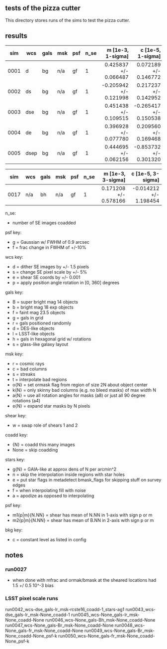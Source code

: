 ## tests of the pizza cutter

This directory stores runs of the sims to test the pizza cutter.

## results

| sim  | wcs  | gals | msk | psf | n_se | m [1e-3, 1-sigma]       | c [1e-5, 1-sigma]       |
| ---  | ---  | ---  | --- | --- | ---  | ---:                    | ---:                    |
| 0001 | d    | bg   | n/a | gf  | 1    |  0.425837 +/-  0.066487 |  0.072189 +/-  0.146772 |
| 0002 | ds   | bg   | n/a | gf  | 1    | -0.205942 +/-  0.121998 |  0.217237 +/-  0.142952 |
| 0003 | dse  | bg   | n/a | gf  | 1    |  0.451438 +/-  0.109515 | -0.265417 +/-  0.150538 |
| 0004 | de   | bg   | n/a | gf  | 1    |  0.396928 +/-  0.077780 |  0.209560 +/-  0.169468 |
| 0005 | dsep | bg   | n/a | gf  | 1    |  0.444695 +/-  0.062156 | -0.853732 +/-  0.301320 |


| sim  | wcs  | gals | msk | psf | n_se | m [1e-3, 3-sigma]       | c [1e-5, 3-sigma]       |
| ---  | ---  | ---  | --- | --- | ---  | ---:                    | ---:                    |
| 0017 | n/a  | bh   | n/a | gf  | 1    |  0.171208 +/-  0.578166 | -0.014212 +/-  1.198454 |


n_se:

 - number of SE images coadded

psf key:

 - g = Gaussian w/ FWHM of 0.9 arcsec
 - f = frac change in FWHM of +/-10%

wcs key:

 - d = dither SE images by +/- 1.5 pixels
 - s = change SE pixel scale by +/- 5%
 - e = shear SE coords by +/- 0.001
 - p = apply position angle rotation in [0, 360] degrees

gals key:

 - B = super bright mag 14 objects
 - b = bright mag 18 exp objects
 - f = faint mag 23.5 objects
 - g = gals in grid
 - r = gals positioned randomly
 - d = DES-like objects
 - l = LSST-like objects
 - h = gals in hexagonal grid w/ rotations
 - s = glass-like galaxy layout

msk key:

 - r = cosmic rays
 - c = bad columns
 - s = streaks
 - t = interpolate bad regions
 - o{N} = set ormask flag from region of size 2N about object center
 - k{N} = only skinny bad columns (e.g. no bleed masks) of max width N
 - a{N} = use all rotation angles for masks (a8) or just all 90 degree rotations (a4)
 - e{N} = expand star masks by N pixels

shear key:

 - w = swap role of shears 1 and 2

coadd key:

 - {N} = coadd this many images
 - None = skip coadding

stars key:

 - g{N} = GAIA-like at approx dens of N per arcmin^2
 - n = skip the interpolation inside regions with star holes
 - e = put star flags in metadetect bmask_flags for skipping stuff on survey edges
 - f = when interpolating fill with noise
 - a = apodize as opposed to interpolating

psf key:
 - m1{p|m}{N.NN} = shear has mean of N.NN in 1-axis with sign p or m
 - m2{p|m}{N.NN} = shear has mean of B.NN in 2-axis with sign p or m

bkg key:
 - c = constant level as listed in config

## notes

### run0027
  - when done with mfrac and ormak/bmask at the sheared locations had 1.5 +/ 0.5 10^-3 bias

### LSST pixel scale runs

  run0042_wcs-dse_gals-lr_msk-rcste16_coadd-1_stars-ag1
  run0043_wcs-dse_gals-lr_msk-None_coadd-1
  run0045_wcs-None_gals-lr_msk-None_coadd-None
  run0046_wcs-None_gals-Bh_msk-None_coadd-None
  run0047_wcs-None_gals-Br_msk-None_coadd-None
  run0048_wcs-None_gals-fr_msk-None_coadd-None
  run0049_wcs-None_gals-Br_msk-None_coadd-None_psf-k
  run0050_wcs-None_gals-fr_msk-None_coadd-None_psf-k
